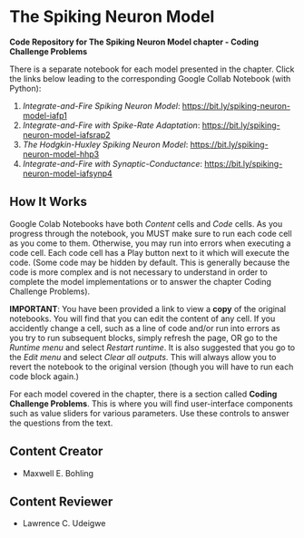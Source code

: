 # The Spiking Neuron Model
**Code Repository for The Spiking Neuron Model chapter - Coding Challenge Problems**

There is a separate notebook for each model presented in the chapter. Click the links below leading to the corresponding Google Collab Notebook (with Python):

1. *Integrate-and-Fire Spiking Neuron Model*: https://bit.ly/spiking-neuron-model-iafp1
2. *Integrate-and-Fire with Spike-Rate Adaptation*: https://bit.ly/spiking-neuron-model-iafsrap2
3. *The Hodgkin-Huxley Spiking Neuron Model*: https://bit.ly/spiking-neuron-model-hhp3
4. *Integrate-and-Fire with Synaptic-Conductance*: https://bit.ly/spiking-neuron-model-iafsynp4

## How It Works
Google Colab Notebooks have both *Content* cells and *Code* cells. As you progress through the notebook, you MUST make sure to run each code cell as you come to them.  Otherwise, you may run into errors when executing a code cell. Each code cell has a Play button next to it which will execute the code. (Some code may be hidden by default. This is generally because the code is more complex and is not necessary to understand in order to complete the model implementations or to answer the chapter Coding Challenge Problems).

**IMPORTANT**: You have been provided a link to view a **copy** of the original notebooks. You will find that you can edit the content of any cell. If you accidently change a cell, such as a line of code and/or run into errors as you try to run subsequent blocks, simply refresh the page, OR go to the *Runtime menu* and select *Restart runtime*. It is also suggested that you go to the *Edit menu* and select *Clear all outputs*. This will always allow you to revert the notebook to the original version (though you will have to run each code block again.)

For each model covered in the chapter, there is a section called **Coding Challenge Problems**. This is where you will find user-interface components such as value sliders for various parameters. Use these controls to answer the questions from the text.

## Content Creator
* Maxwell E. Bohling

## Content Reviewer
* Lawrence C. Udeigwe

